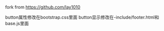 fork from https://github.com/lay1010

button属性修改在bootstrap.css里面
button显示修改在-include/footer.html和base.js里面

